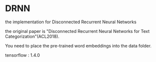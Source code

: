 # DRNN
the implementation for Disconnected Recurrent Neural Networks

the original paper is "Disconnected Recurrent Neural Networks for Text Categorization"(ACL2018).

 You need to place the pre-trained word embeddings into the data folder.

tensorflow : 1.4.0
